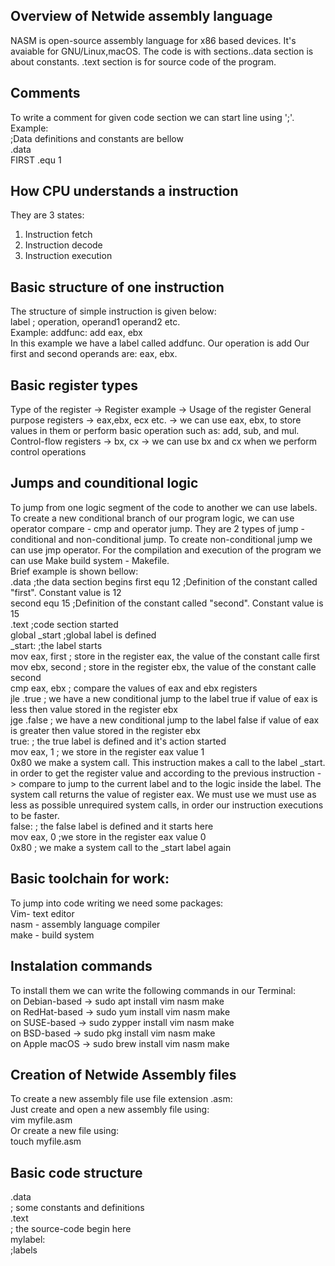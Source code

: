## Overview of Netwide assembly language
NASM is open-source assembly language for x86 based devices. It's avaiable for GNU/Linux,macOS. The code is with sections..data section is about constants. .text section is for source code of the program.
## Comments
To write a comment for given code section we can start line using ';'.  
Example:  
;Data definitions and constants are bellow  
.data  
FIRST .equ 1  
##  How CPU understands a  instruction  
They are 3 states:
1. Instruction fetch  
2. Instruction decode  
3. Instruction execution  
## Basic structure of one instruction
The structure of simple instruction is given below:  
label ; operation, operand1 operand2 etc.  
Example: addfunc:  add eax, ebx    
In this example we have a label called addfunc. Our operation is add Our first and second operands are: eax, ebx.
## Basic register types
Type of the register ->       Register example -> Usage of the register
General purpose registers -> eax,ebx, ecx etc. -> we can use eax, ebx, to store values in them or perform basic operation such as: add, sub, and mul.  
Control-flow registers -> bx, cx -> we can use bx and cx when we perform control operations 
## Jumps and counditional logic
To jump from one  logic segment of the code to another we can use labels. To create  a new conditional  branch of our program logic, we can use operator compare - cmp and operator jump. They are 2 types of jump - conditional and non-conditional jump. To create non-conditional jump we can use jmp operator.  For the compilation and  execution of the program we can use Make build system - Makefile.  
Brief example is shown bellow:  
.data          ;the data section begins
first equ 12 ;Definition of the constant called  "first". Constant value is 12     
second equ 15 ;Definition of the constant called  "second". Constant value is 15     
.text         ;code section started  
global _start    ;global label is defined  
_start:          ;the label starts  
mov eax, first   ; store in the register eax, the  value of the constant calle  first  
mov ebx, second  ; store in the register ebx, the  value of the constant calle  second  
cmp eax, ebx  ; compare the values of eax and ebx registers  
jle .true     ; we have a new conditional jump to the label true if value of eax is less then value stored in the register ebx  
jge .false  ; we have a new conditional jump to the label false if value of eax is greater then value stored in the register ebx  
true: ; the true label is defined and it's action started     
mov eax, 1 ; we store in the register eax value 1   
0x80    we make a system call. This instruction makes a call to the label _start.  in order to get the register value and according to the previous instruction -> compare to jump to the current label and to the logic inside the label. The system call returns the value of register eax. We must use we must use as less as possible unrequired system calls, in order our instruction executions to be faster.  
false:  ; the false label is defined and it starts here  
mov eax, 0  ;we store in the register eax value 0  
0x80  ; we make a system call to the _start label again  
## Basic toolchain for work:
To jump into code writing we need some packages:  
Vim- text editor  
nasm - assembly language  compiler  
make - build system  
## Instalation commands
To install them we can write the following commands in our Terminal:  
on Debian-based -> sudo apt install vim nasm make  
on RedHat-based -> sudo yum install vim nasm make  
on SUSE-based   -> sudo zypper install vim nasm make   
on BSD-based    -> sudo pkg install vim nasm make  
on Apple macOS  -> sudo brew install vim nasm make  
## Creation of Netwide Assembly files 
To create a new assembly file use file extension .asm:  
Just create and open a new assembly file using:  
vim myfile.asm  
Or create a new file using:  
touch myfile.asm
## Basic code structure
.data  
; some constants and definitions  
.text  
; the source-code begin here  
mylabel:  
;labels

